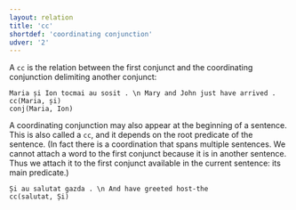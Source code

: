 ```yaml
---
layout: relation
title: 'cc'
shortdef: 'coordinating conjunction'
udver: '2'
---
```


A `cc` is the relation between the first conjunct and the coordinating conjunction delimiting another conjunct:

~~~ sdparse
Maria și Ion tocmai au sosit . \n Mary and John just have arrived .
cc(Maria, și)
conj(Maria, Ion)
~~~

A coordinating conjunction may also appear at the beginning of a sentence. This is also called a `cc`, and it depends on the root predicate of the sentence. (In fact there is a coordination that spans multiple sentences. We cannot attach a word to the first conjunct because it is in another sentence. Thus we attach it to the first conjunct available in the current sentence: its main predicate.)

~~~ sdparse
Și au salutat gazda . \n And have greeted host-the
cc(salutat, Și)
~~~
<!-- Interlanguage links updated Pá kvě 14 11:08:54 CEST 2021 -->
